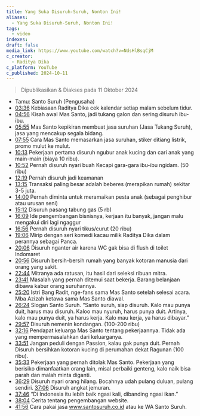 ```yaml
---
title: Yang Suka Disuruh-Suruh, Nonton Ini!
aliases:
  - Yang Suka Disuruh-Suruh, Nonton Ini!
tags:
  - video
indexes: 
draft: false
media_link: https://www.youtube.com/watch?v=NdsHlBsqCjM
c_creator:
  - Raditya Dika
c_platform: YouTube
c_published: 2024-10-11
---
```

> Dipublikasikan & Diakses pada 11 Oktober 2024

- Tamu: Santo Suruh (Pengusaha)
- [03:36](https://www.youtube.com/watch?t=216&v=NdsHlBsqCjM) Kebiasaan Raditya Dika cek kalendar setiap malam sebelum tidur.
- [04:56](https://www.youtube.com/watch?t=296&v=NdsHlBsqCjM) Kisah awal Mas Santo, jadi tukang galon dan sering disuruh ibu-ibu.
- [05:55](https://www.youtube.com/watch?t=355&v=NdsHlBsqCjM) Mas Santo kepikiran membuat jasa suruhan (Jasa Tukang Suruh), jasa yang mencakup segala bidang.
- [07:55](https://www.youtube.com/watch?t=475&v=NdsHlBsqCjM) Cara Mas Santo memasarkan jasa suruhan, stiker ditiang listrik, promo mulut ke mulut.
- [10:13](https://www.youtube.com/watch?t=613&v=NdsHlBsqCjM) Pekerjaan pertama disuruh ngubur anak kucing dan cari anak yang main-main (biaya 10 ribu).
- [10:52](https://www.youtube.com/watch?t=652&v=NdsHlBsqCjM) Pernah disuruh nyari buah Kecapi gara-gara ibu-ibu ngidam. (50 ribu)
- [12:19](https://www.youtube.com/watch?t=739&v=NdsHlBsqCjM) Pernah disuruh jadi keamanan
- [13:15](https://www.youtube.com/watch?t=795&v=NdsHlBsqCjM) Transaksi paling besar adalah beberes (merapikan rumah) sekitar 3-5 juta.
- [14:00](https://www.youtube.com/watch?t=840&v=NdsHlBsqCjM) Pernah diminta untuk meramaikan pesta anak (sebagai penghibur atau urusan seni)
- [15:12](https://www.youtube.com/watch?t=912&v=NdsHlBsqCjM) Disuruh pasang tabung gas (5 rb)
- [16:09](https://www.youtube.com/watch?t=969&v=NdsHlBsqCjM) Ide pengembangan bisnisnya, kerjaan itu banyak, jangan malu mengakui diri lagi ngaggur
- [16:56](https://www.youtube.com/watch?t=1016&v=NdsHlBsqCjM) Pernah disuruh nyari tikus/curut (20 ribu)
- [19:06](https://www.youtube.com/watch?t=1146&v=NdsHlBsqCjM) Mirip dengan seri komedi kacau milik Raditya Dika dalam perannya sebagai Panca.
- [20:06](https://www.youtube.com/watch?t=1206&v=NdsHlBsqCjM) Disuruh nganter air karena WC gak bisa di flush di toilet Indomaret
- [20:56](https://www.youtube.com/watch?t=1256&v=NdsHlBsqCjM) Disuruh bersih-bersih rumah yang banyak kotoran manusia dari orang yang sakit.
- [22:44](https://www.youtube.com/watch?t=1364&v=NdsHlBsqCjM) Mitranya ada ratusan, itu hasil dari seleksi ribuan mitra.
- [23:41](https://www.youtube.com/watch?t=1421&v=NdsHlBsqCjM) Masalah yang pernah ditemui saat bekerja. Barang belanjaan dibawa kabur orang suruhannya.
- [25:20](https://www.youtube.com/watch?t=1520&v=NdsHlBsqCjM) Istri Bang Radit, nge-fans sama Mas Santo setelah selesai acara. Mba Azizah ketawa sama Mas Santo diawal.
- [26:24](https://www.youtube.com/watch?t=1584&v=NdsHlBsqCjM) Slogan Santo Suruh. “Santo suruh, siap disuruh. Kalo mau punya duit, harus mau disuruh. Kaloo mau nyuruh, harus punya duit. Artinya, kalo mau punya duit, ya harus kerja. Kalo mau kerja, ya harus dibayar.”
- [29:57](https://www.youtube.com/watch?t=1797&v=NdsHlBsqCjM) Disuruh nemenin kondangan. (100-200 ribu)
- [32:16](https://www.youtube.com/watch?t=1936&v=NdsHlBsqCjM) Pendapat keluarga Mas Santo tentang pekerjaannya. Tidak ada yang mempermasalahkan dari keluarganya.
- [33:51](https://www.youtube.com/watch?t=2031&v=NdsHlBsqCjM) Jangan peduli dengan Passion, kalau gak punya duit. Pernah Disuruh bersihkan kotoran kucing di perumahan dekat Ragunan (100 ribu).
- [35:33](https://www.youtube.com/watch?t=2133&v=NdsHlBsqCjM) Pekerjaan yang pernah ditolak Mas Santo. Pekerjaan yang berisiko dimanfaatkan orang lain, misal perbaiki genteng, kalo naik bisa parah dan malah minta diganti.
- [36:29](https://www.youtube.com/watch?t=2189&v=NdsHlBsqCjM) Disuruh nyari orang hilang. Bocahnya udah pulang duluan, pulang sendiri. [37:06](https://www.youtube.com/watch?t=2226&v=NdsHlBsqCjM) Disuruh angkat jemuran.
- [37:46](https://www.youtube.com/watch?t=2266&v=NdsHlBsqCjM) “Di Indonesia itu lebih baik ngasi kali, dibanding ngasi ikan.”
- [38:04](https://www.youtube.com/watch?t=2284&v=NdsHlBsqCjM) Cerita tentang pengembangan website.
- [41:56](https://www.youtube.com/watch?t=2516&v=NdsHlBsqCjM) Cara pakai jasa www.santosuruh.co.id atau ke WA Santo Suruh.